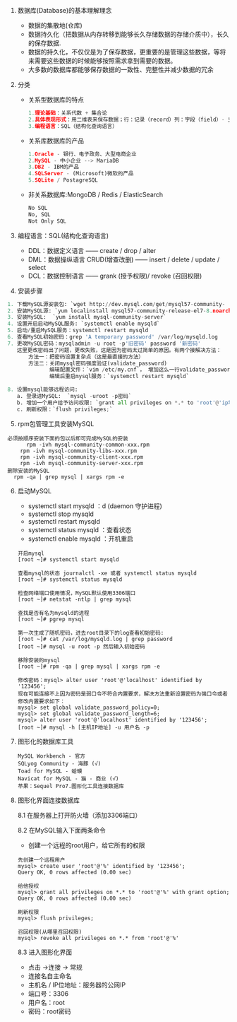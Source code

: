1. 数据库(Database)的基本理解理念

   - 数据的集散地(仓库)
   - 数据持久化（把数据从内存转移到能够长久存储数据的存储介质中），长久的保存数据.
   - 数据的持久化，不仅仅是为了保存数据，更重要的是管理这些数据，等将来需要这些数据的时候能够按照需求拿到需要的数据。
   - 大多数的数据库都能够保存数据的一致性、完整性并减少数据的冗余

2. 分类

   - 关系型数据库的特点
     
     ```python
     1.理论基础：关系代数 + 集合论
     2.具体表现形式：用二维表来保存数据；行：记录（record）列：字段（field）- 主键列（primary key）
     3.编程语言：SQL（结构化查询语言） 	
     ```
     
   - 关系库数据库的产品
     
     ```python
     1.Oracle - 银行、电子政务、大型电商企业
     2.MySQL - 中小企业 --> MariaDB
     3.DB2 - IBM的产品
     4.SQLServer - (Microsoft)微软的产品
     5.SQLite / PostagreSQL
     ```
     
   - 非关系数据库:MongoDB / Redis / ElasticSearch

     ```python
     No SQL
     No, SQL
     Not Only SQL
     ```

3. 编程语言：SQL(结构化查询语言)
   - DDL：数据定义语言 —— create / drop / alter
   - DML：数据操纵语言 CRUD(增查改删) —— insert / delete / update / select 
   - DCL：数据控制语言 —— grank (授予权限)/ revoke (召回权限)

4. 安装步骤

  ```python
  1. 下载MySQL源安装包: `wget http://dev.mysql.com/get/mysql57-community-		 	release-el7-8.noarch.rpm`  
  2. 安装MySQL源: `yum localinstall mysql57-community-release-el7-8.noarch.rpm`
  3. 安装MySQL:  `yum install mysql-community-server`  
  4. 设置开启启动MySQL服务: `systemctl enable mysqld`  
  5. 启动/重启MySQL服务：systemctl restart mysqld  
  6. 查看MySQL初始密码：grep 'A temporary password' /var/log/mysqld.log  
  7. 更改MySQL密码：mysqladmin -u root -p'旧密码' password '新密码'  
     这里更改密码出了问题，更改失败，这是因为密码太过简单的原因。有两个接解决方法：
  　　　　方法一：把密码设置复杂点（这是最直接的方法）
  　　　　方法二：关闭mysql密码强度验证(validate_password)
  　　　　　　　　编辑配置文件：`vim /etc/my.cnf`， 增加这么一行validate_password=off
  　　　　　　　　编辑后重启mysql服务：`systemctl restart mysqld`  
  　　　　　　　　  　　　　  
  8. 设置mysql能够远程访问:  
     a. 登录进MySQL:  `mysql -uroot -p密码`  
     b. 增加一个用户给予访问权限: `grant all privileges on *.* to 'root'@'ip地址' identified by '密码' with grant option;`  
     c. 刷新权限：`flush privileges;`  
  ```

5. rpm包管理工具安装MySQL

  ```
  必须按顺序安装下面的包以后即可完成MySQL的安装
    	rpm -ivh mysql-community-common-xxx.rpm
      rpm -ivh mysql-community-libs-xxx.rpm
      rpm -ivh mysql-community-client-xxx.rpm
      rpm -ivh mysql-community-server-xxx.rpm
  删除安装的MySQL
  	rpm -qa | grep mysql | xargs rpm -e
  ```

6. 启动MySQL

   - systemctl start mysqld ：d (daemon 守护进程)
   - systemctl stop mysqld 
   - systemctl restart mysqld
   - systemctl status mysqld ：查看状态
   - systemctl enable mysqld ：开机重启

   ```
   开启mysql
   [root ~]# systemctl start mysqld
   
   查看mysql的状态 journalctl -xe 或者 systemctl status mysqld
   [root ~]# systemctl status mysqld
   
   检查网络端口使用情况，MySQL默认使用3306端口
   [root ~]# netstat -ntlp | grep mysql
   
   查找是否有名为mysqld的进程
   [root ~]# pgrep mysql
   
   第一次生成了随机密码，进去root目录下的log查看初始密码:
   [root ~]# cat /var/log/mysqld.log | grep password
   [root ~]# mysql -u root -p 然后输入初始密码
   
   移除安装的mysql
   [root ~]# rpm -qa | grep mysql | xargs rpm -e
   
   修改密码：mysql> alter user 'root'@'localhost' identified by '123456';
   现在可能连接不上因为密码是弱口令不符合内置要求，解决方法重新设置密码为强口令或者修改内置要求如下：
   mysql> set global validate_password_policy=0;
   mysql> set global validate_password_length=6;
   mysql> alter user 'root'@'localhost' identified by '123456';
   [root ~]# mysql -h [主机IP地址] -u 用户名 -p
   ```

7. 图形化的数据库工具

   ```
   MySQL Workbench - 官方
   SQLyog Community - 海豚 (√)
   Toad for MySQL - 蛤蟆
   Navicat for MySQL - 猫 - 商业 (√)
   苹果：Sequel Pro7.图形化工具连接数据库
   ```

8. 图形化界面连接数据库

   8.1 在服务器上打开防火墙（添加3306端口）

   8.2 在MySQL输入下面两条命令

   - 创建一个远程的root用户，给它所有的权限

   ```
   先创建一个远程用户
   mysql> create user 'root'@'%' identified by '123456';
   Query OK, 0 rows affected (0.00 sec)
   
   给他授权
   mysql> grant all privileges on *.* to 'root'@'%' with grant option;
   Query OK, 0 rows affected (0.00 sec)
   
   刷新权限
   mysql> flush privileges;
   
   召回权限(从哪里召回权限)
   mysql> revoke all privileges on *.* from 'root'@'%'
   ```

   8.3 进入图形化界面

   - 点击 ->连接 -> 常规
   - 连接名自主命名
   - 主机名 / IP位地址：服务器的公网IP
   - 端口号：3306
   - 用户名：root
   - 密码：root密码

